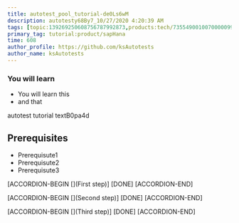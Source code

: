 ```yaml
---
title: autotest_pool_tutorial-de0Ls6wM
description: autotesty68By7_10/27/2020 4:20:39 AM
tags: [topic:139269250608756787992873,products:tech/73554900100700000996,tutorial:experience/advanced]
primary_tag: tutorial:product/sapHana
time: 608
author_profile: https://github.com/ksAutotests
author_name: ksAutotests
---
```

### You will learn
- You will learn this
- and that

autotest tutorial textB0pa4d

## Prerequisites
- Prerequisute1
- Prerequisute2
- Prerequisute3

[ACCORDION-BEGIN [](First step)]
[DONE]
[ACCORDION-END]

[ACCORDION-BEGIN [](Second step)]
[DONE]
[ACCORDION-END]

[ACCORDION-BEGIN [](Third step)]
[DONE]
[ACCORDION-END]

